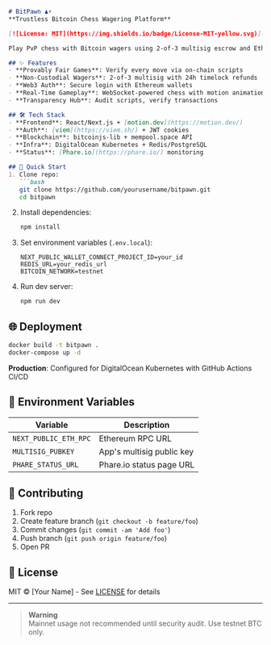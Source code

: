 ```markdown
# BitPawn ♟️⚡  
**Trustless Bitcoin Chess Wagering Platform**

[![License: MIT](https://img.shields.io/badge/License-MIT-yellow.svg)](https://opensource.org/licenses/MIT)

Play PvP chess with Bitcoin wagers using 2-of-3 multisig escrow and Ethereum wallet authentication. No middlemen, no custody.

## ✨ Features
- **Provably Fair Games**: Verify every move via on-chain scripts
- **Non-Custodial Wagers**: 2-of-3 multisig with 24h timelock refunds
- **Web3 Auth**: Secure login with Ethereum wallets
- **Real-Time Gameplay**: WebSocket-powered chess with motion animations
- **Transparency Hub**: Audit scripts, verify transactions

## 🛠️ Tech Stack
- **Frontend**: React/Next.js + [motion.dev](https://motion.dev/)
- **Auth**: [viem](https://viem.sh/) + JWT cookies
- **Blockchain**: bitcoinjs-lib + mempool.space API
- **Infra**: DigitalOcean Kubernetes + Redis/PostgreSQL
- **Status**: [Phare.io](https://phare.io/) monitoring

## 🚀 Quick Start
1. Clone repo:
   ```bash
   git clone https://github.com/yourusername/bitpawn.git
   cd bitpawn
   ```
2. Install dependencies:
   ```bash
   npm install
   ```
3. Set environment variables (`.env.local`):
   ```env
   NEXT_PUBLIC_WALLET_CONNECT_PROJECT_ID=your_id
   REDIS_URL=your_redis_url
   BITCOIN_NETWORK=testnet
   ```
4. Run dev server:
   ```bash
   npm run dev
   ```

## 🌐 Deployment
```bash
docker build -t bitpawn .
docker-compose up -d
```
**Production**: Configured for DigitalOcean Kubernetes with GitHub Actions CI/CD

## 🔐 Environment Variables
| Variable | Description |
|----------|-------------|
| `NEXT_PUBLIC_ETH_RPC` | Ethereum RPC URL |
| `MULTISIG_PUBKEY` | App's multisig public key |
| `PHARE_STATUS_URL` | Phare.io status page URL |

## 🤝 Contributing
1. Fork repo
2. Create feature branch (`git checkout -b feature/foo`)
3. Commit changes (`git commit -am 'Add foo'`)
4. Push branch (`git push origin feature/foo`)
5. Open PR

## 📄 License
MIT © [Your Name] - See [LICENSE](LICENSE) for details

---

> **Warning**  
> Mainnet usage not recommended until security audit. Use testnet BTC only.
```

